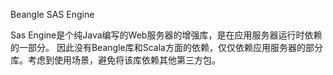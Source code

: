 Beangle SAS Engine

Sas Engine是个纯Java编写的Web服务器的增强库，是在应用服务器运行时依赖的一部分。
因此没有Beangle库和Scala方面的依赖，仅仅依赖应用服务器的部分库。考虑到使用场景，避免将该库依赖其他第三方包。
